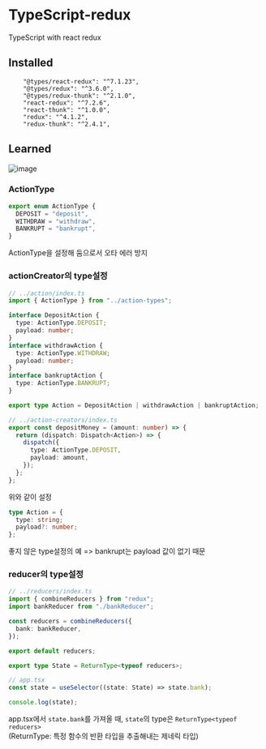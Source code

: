 # TypeScript-redux

TypeScript with react redux

## Installed

```
    "@types/react-redux": "^7.1.23",
    "@types/redux": "^3.6.0",
    "@types/redux-thunk": "^2.1.0",
    "react-redux": "^7.2.6",
    "react-thunk": "^1.0.0",
    "redux": "^4.1.2",
    "redux-thunk": "^2.4.1",
```

## Learned

![image](https://user-images.githubusercontent.com/49505843/156712866-f588ef7f-cf2d-49d3-86ea-d29a478025dc.png)


### ActionType

```ts
export enum ActionType {
  DEPOSIT = "deposit",
  WITHDRAW = "withdraw",
  BANKRUPT = "bankrupt",
}
```

ActionType을 설정해 둠으로서 오타 에러 방지

### actionCreator의 type설정

```ts
// ../action/index.ts
import { ActionType } from "../action-types";

interface DepositAction {
  type: ActionType.DEPOSIT;
  payload: number;
}
interface withdrawAction {
  type: ActionType.WITHDRAW;
  payload: number;
}
interface bankruptAction {
  type: ActionType.BANKRUPT;
}

export type Action = DepositAction | withdrawAction | bankruptAction;
```

```ts
// ../action-creators/index.ts
export const depositMoney = (amount: number) => {
  return (dispatch: Dispatch<Action>) => {
    dispatch({
      type: ActionType.DEPOSIT,
      payload: amount,
    });
  };
};
```

위와 같이 설정

```ts
type Action = {
  type: string;
  payload?: number;
};
```

좋지 않은 type설정의 예 => bankrupt는 payload 값이 없기 때문

### reducer의 type설정

```ts
// ../reducers/index.ts
import { combineReducers } from "redux";
import bankReducer from "./bankReducer";

const reducers = combineReducers({
  bank: bankReducer,
});

export default reducers;

export type State = ReturnType<typeof reducers>;
```

```ts
// app.tsx
const state = useSelector((state: State) => state.bank);

console.log(state);
```

app.tsx에서 `state.bank`를 가져올 때, `state`의 type은 `ReturnType<typeof reducers>`  
(ReturnType: 특정 함수의 반환 타입을 추출해내는 제네릭 타입)
